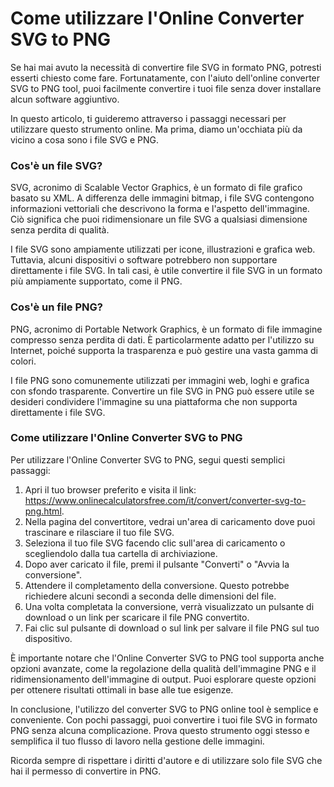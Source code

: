 Come utilizzare l'Online Converter SVG to PNG
=============================================

Se hai mai avuto la necessità di convertire file SVG in formato PNG, potresti esserti chiesto come fare. Fortunatamente, con l'aiuto dell'online converter SVG to PNG tool, puoi facilmente convertire i tuoi file senza dover installare alcun software aggiuntivo.

In questo articolo, ti guideremo attraverso i passaggi necessari per utilizzare questo strumento online. Ma prima, diamo un'occhiata più da vicino a cosa sono i file SVG e PNG.

### Cos'è un file SVG?

SVG, acronimo di Scalable Vector Graphics, è un formato di file grafico basato su XML. A differenza delle immagini bitmap, i file SVG contengono informazioni vettoriali che descrivono la forma e l'aspetto dell'immagine. Ciò significa che puoi ridimensionare un file SVG a qualsiasi dimensione senza perdita di qualità.

I file SVG sono ampiamente utilizzati per icone, illustrazioni e grafica web. Tuttavia, alcuni dispositivi o software potrebbero non supportare direttamente i file SVG. In tali casi, è utile convertire il file SVG in un formato più ampiamente supportato, come il PNG.

### Cos'è un file PNG?

PNG, acronimo di Portable Network Graphics, è un formato di file immagine compresso senza perdita di dati. È particolarmente adatto per l'utilizzo su Internet, poiché supporta la trasparenza e può gestire una vasta gamma di colori.

I file PNG sono comunemente utilizzati per immagini web, loghi e grafica con sfondo trasparente. Convertire un file SVG in PNG può essere utile se desideri condividere l'immagine su una piattaforma che non supporta direttamente i file SVG.

### Come utilizzare l'Online Converter SVG to PNG

Per utilizzare l'Online Converter SVG to PNG, segui questi semplici passaggi:

1. Apri il tuo browser preferito e visita il link: <https://www.onlinecalculatorsfree.com/it/convert/converter-svg-to-png.html>.
2. Nella pagina del convertitore, vedrai un'area di caricamento dove puoi trascinare e rilasciare il tuo file SVG.
3. Seleziona il tuo file SVG facendo clic sull'area di caricamento o scegliendolo dalla tua cartella di archiviazione.
4. Dopo aver caricato il file, premi il pulsante "Converti" o "Avvia la conversione".
5. Attendere il completamento della conversione. Questo potrebbe richiedere alcuni secondi a seconda delle dimensioni del file.
6. Una volta completata la conversione, verrà visualizzato un pulsante di download o un link per scaricare il file PNG convertito.
7. Fai clic sul pulsante di download o sul link per salvare il file PNG sul tuo dispositivo.

È importante notare che l'Online Converter SVG to PNG tool supporta anche opzioni avanzate, come la regolazione della qualità dell'immagine PNG e il ridimensionamento dell'immagine di output. Puoi esplorare queste opzioni per ottenere risultati ottimali in base alle tue esigenze.

In conclusione, l'utilizzo del converter SVG to PNG online tool è semplice e conveniente. Con pochi passaggi, puoi convertire i tuoi file SVG in formato PNG senza alcuna complicazione. Prova questo strumento oggi stesso e semplifica il tuo flusso di lavoro nella gestione delle immagini.

Ricorda sempre di rispettare i diritti d'autore e di utilizzare solo file SVG che hai il permesso di convertire in PNG.